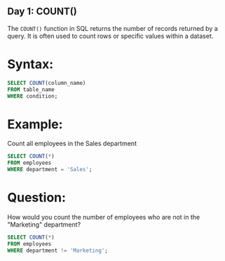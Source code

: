 ## Day 1: COUNT()

The `COUNT()` function in SQL returns the number of records returned by a query. It is often used to count rows or specific values within a dataset.

# Syntax:
```sql
SELECT COUNT(column_name)
FROM table_name
WHERE condition;
```

# Example:
Count all employees in the Sales department

```sql
SELECT COUNT(*) 
FROM employees 
WHERE department = 'Sales';
```


# Question:
How would you count the number of employees who are not in the "Marketing" department?

```sql
SELECT COUNT(*)
FROM employees
WHERE department != 'Marketing';
```
